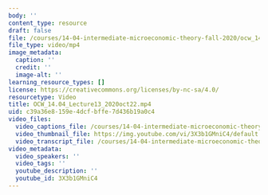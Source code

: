 ```yaml
---
body: ''
content_type: resource
draft: false
file: /courses/14-04-intermediate-microeconomic-theory-fall-2020/ocw_1404_lecture13_2020oct22_360p_16_9.mp4
file_type: video/mp4
image_metadata:
  caption: ''
  credit: ''
  image-alt: ''
learning_resource_types: []
license: https://creativecommons.org/licenses/by-nc-sa/4.0/
resourcetype: Video
title: OCW_14.04_Lecture13_2020oct22.mp4
uid: c39a36e8-159e-4dcf-bffe-7d436b19a0c4
video_files:
  video_captions_file: /courses/14-04-intermediate-microeconomic-theory-fall-2020/1Bn4_RDGcRW81CjT8JUjKjVfvOYUBojTZ_transcript.webvtt
  video_thumbnail_file: https://img.youtube.com/vi/3X3b1GMniC4/default.jpg
  video_transcript_file: /courses/14-04-intermediate-microeconomic-theory-fall-2020/1Bn4_RDGcRW81CjT8JUjKjVfvOYUBojTZ_transcript.pdf
video_metadata:
  video_speakers: ''
  video_tags: ''
  youtube_description: ''
  youtube_id: 3X3b1GMniC4
---
```

